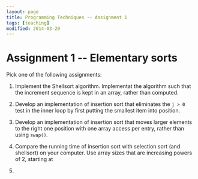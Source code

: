 ```yaml
---
layout: page
title: Programming Techniques -- Assignment 1
tags: [teaching]
modified: 2014-03-20
---
```


# Assignment 1 -- Elementary sorts

Pick one of the following assignments:

1. Implement the Shellsort algorithm. Implementat the algorithm such that the
increment sequence is kept in an array, rather than computed.

2. Develop an implementation of insertion sort that eliminates the `j > 0` test
in the inner loop by first putting the smallest item into position.

3. Develop an implementation of insertion sort that moves larger elements to the
right one position with one array access per entry, rather than using `swap()`.

4. Compare the running time of insertion sort with selection sort (and shellsort)
on your computer. Use array sizes that are increasing powers of 2, starting at
128.

